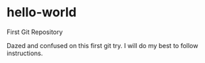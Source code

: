 # hello-world
First Git Repository

Dazed and confused on this first git try. I will do my best to follow instructions. 
